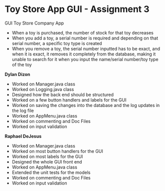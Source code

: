 # Toy Store App GUI - Assignment 3
GUI Toy Store Company App

- When a toy is purchased, the number of stock for that toy decreases
- When you add a toy, a serial number is required and depending on that serial number, a specific toy type 
  is created
- When you remove a toy, the serial number inputted has to be exact, and when it is exact, it removes
  it completely from the database, making it unable to search for it when you input the name/serial number/toy type of the 
  toy
  
**Dylan Dizon**
- Worked on Manager.java class
- Worked on Logging.java class
- Designed how the back end should be structured
- Worked on a few button handlers and labels for the GUI
- Worked on saving the changes into the database and the log updates in the log file
- Worked on AppMenu.java class
- Worked on commenting and Doc Files
- Worked on input validation

**Raphael DeJesus**
- Worked on Manager.java class
- Worked on most button handlers for the GUI
- Worked on most labels for the GUI
- Designed the whole GUI front end
- Worked on AppMenu.java class
- Extended the unit tests for the models
- Worked on commenting and Doc Files
- Worked on input validation

